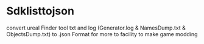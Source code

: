 # Sdklisttojson
convert ureal Finder tool txt and log (Generator.log &amp; NamesDump.txt &amp; ObjectsDump.txt) to .json Format for more to facility to make game modding 
